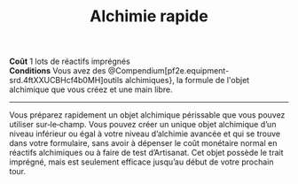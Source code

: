 ﻿---
# ATTENTION : Ne modifiez pas ce fichier
# Ce fichier est généré automatiquement par un script d'après les données du module Foundry VTT officiel et de sa traduction
title: Alchimie rapide
titleEn: Quick Alchemy
id: yzNJgwzV9XqEhKc6
group: actions
---
<p><strong>Coût</strong> 1 lots de réactifs imprégnés<br><strong>Conditions</strong> Vous avez des @Compendium[pf2e.equipment-srd.4ftXXUCBHcf4b0MH]outils alchimiques}, la formule de l'objet alchimique que vous créez et une main libre.</p><hr><p>Vous préparez rapidement un objet alchimique périssable que vous pouvez utiliser sur‑le‑champ. Vous pouvez créer un unique objet alchimique d’un niveau inférieur ou égal à votre niveau d’alchimie avancée et qui se trouve dans votre formulaire, sans avoir à dépenser le coût monétaire normal en réactifs alchimiques ou à faire de test d’Artisanat. Cet objet possède le trait imprégné, mais est seulement efficace jusqu’au début de votre prochain tour.&nbsp;&nbsp;</p>
